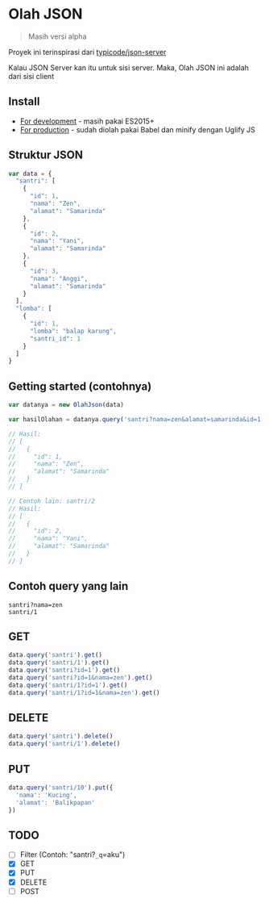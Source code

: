 # Olah JSON

> Masih versi alpha

Proyek ini terinspirasi dari [typicode/json-server](https://github.com/typicode/json-server)

Kalau JSON Server kan itu untuk sisi server. Maka, Olah JSON ini adalah dari sisi client

## Install

- [For development](olahJson.js) - masih pakai ES2015+
- [For production](olahJson.min.js) - sudah diolah pakai Babel dan minify dengan Uglify JS

## Struktur JSON

```javascript
var data = {
  "santri": [
    {
      "id": 1,
      "nama": "Zen",
      "alamat": "Samarinda"
    },
    {
      "id": 2,
      "nama": "Yani",
      "alamat": "Samarinda"
    },
    {
      "id": 3,
      "nama": "Anggi",
      "alamat": "Samarinda"
    }
  ],
  "lomba": [
    {
      "id": 1,
      "lomba": "balap karung",
      "santri_id": 1
    }
  ]
}
```

## Getting started (contohnya)

```javascript
var datanya = new OlahJson(data)

var hasilOlahan = datanya.query('santri?nama=zen&alamat=samarinda&id=1').get()

// Hasil:
// [
//   {
//     "id": 1,
//     "nama": "Zen",
//     "alamat": "Samarinda"
//   }
// ]

// Contoh lain: santri/2
// Hasil:
// [
//   {
//     "id": 2,
//     "nama": "Yani",
//     "alamat": "Samarinda"
//   }
// ]
```

## Contoh query yang lain

```
santri?nama=zen
santri/1
```

## GET

```javascript
data.query('santri').get()
data.query('santri/1').get()
data.query('santri?id=1').get()
data.query('santri?id=1&nama=zen').get()
data.query('santri/1?id=1').get()
data.query('santri/1?id=1&nama=zen').get()
````

## DELETE

```javascript
data.query('santri').delete()
data.query('santri/1').delete()
```

## PUT

```javascript
data.query('santri/10').put({
  'nama': 'Kucing',
  'alamat': 'Balikpapan'
})
```

## TODO

- [ ] Filter (Contoh: "santri?`_q`=aku")
- [x] GET
- [x] PUT
- [x] DELETE
- [ ] POST